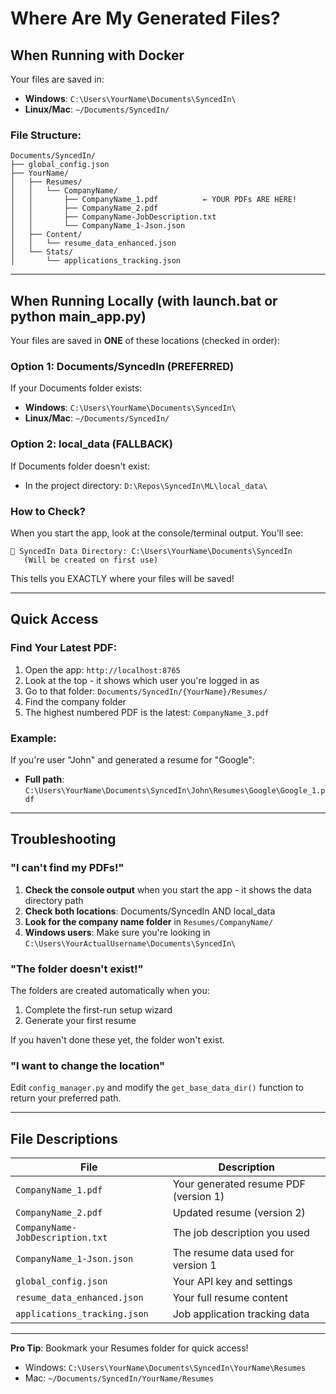 # Where Are My Generated Files?

## When Running with Docker

Your files are saved in:
- **Windows**: `C:\Users\YourName\Documents\SyncedIn\`
- **Linux/Mac**: `~/Documents/SyncedIn/`

### File Structure:
```
Documents/SyncedIn/
├── global_config.json
├── YourName/
│   ├── Resumes/
│   │   └── CompanyName/
│   │       ├── CompanyName_1.pdf          ← YOUR PDFs ARE HERE!
│   │       ├── CompanyName_2.pdf
│   │       ├── CompanyName-JobDescription.txt
│   │       └── CompanyName_1-Json.json
│   ├── Content/
│   │   └── resume_data_enhanced.json
│   └── Stats/
│       └── applications_tracking.json
```

---

## When Running Locally (with launch.bat or python main_app.py)

Your files are saved in **ONE** of these locations (checked in order):

### Option 1: Documents/SyncedIn (PREFERRED)
If your Documents folder exists:
- **Windows**: `C:\Users\YourName\Documents\SyncedIn\`
- **Linux/Mac**: `~/Documents/SyncedIn/`

### Option 2: local_data (FALLBACK)
If Documents folder doesn't exist:
- In the project directory: `D:\Repos\SyncedIn\ML\local_data\`

### How to Check?
When you start the app, look at the console/terminal output. You'll see:
```
📁 SyncedIn Data Directory: C:\Users\YourName\Documents\SyncedIn
   (Will be created on first use)
```

This tells you EXACTLY where your files will be saved!

---

## Quick Access

### Find Your Latest PDF:
1. Open the app: `http://localhost:8765`
2. Look at the top - it shows which user you're logged in as
3. Go to that folder: `Documents/SyncedIn/{YourName}/Resumes/`
4. Find the company folder
5. The highest numbered PDF is the latest: `CompanyName_3.pdf`

### Example:
If you're user "John" and generated a resume for "Google":
- **Full path**: `C:\Users\YourName\Documents\SyncedIn\John\Resumes\Google\Google_1.pdf`

---

## Troubleshooting

### "I can't find my PDFs!"

1. **Check the console output** when you start the app - it shows the data directory path
2. **Check both locations**: Documents/SyncedIn AND local_data
3. **Look for the company name folder** in `Resumes/CompanyName/`
4. **Windows users**: Make sure you're looking in `C:\Users\YourActualUsername\Documents\SyncedIn\`

### "The folder doesn't exist!"

The folders are created automatically when you:
1. Complete the first-run setup wizard
2. Generate your first resume

If you haven't done these yet, the folder won't exist.

### "I want to change the location"

Edit `config_manager.py` and modify the `get_base_data_dir()` function to return your preferred path.

---

## File Descriptions

| File | Description |
|------|-------------|
| `CompanyName_1.pdf` | Your generated resume PDF (version 1) |
| `CompanyName_2.pdf` | Updated resume (version 2) |
| `CompanyName-JobDescription.txt` | The job description you used |
| `CompanyName_1-Json.json` | The resume data used for version 1 |
| `global_config.json` | Your API key and settings |
| `resume_data_enhanced.json` | Your full resume content |
| `applications_tracking.json` | Job application tracking data |

---

**Pro Tip**: Bookmark your Resumes folder for quick access!
- Windows: `C:\Users\YourName\Documents\SyncedIn\YourName\Resumes`
- Mac: `~/Documents/SyncedIn/YourName/Resumes`
